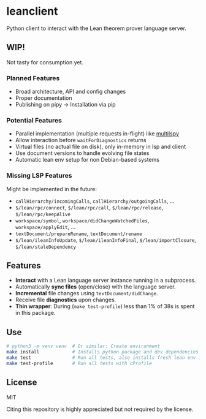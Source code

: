 # leanclient

Python client to interact with the Lean theorem prover language server.

## WIP!

Not tasty for consumption yet.

### Planned Features

- Broad architecture, API and config changes
- Proper documentation
- Publishing on pipy -> Installation via pip

### Potential Features

- Parallel implementation (multiple requests in-flight) like [multilspy](https://github.com/microsoft/multilspy/)
- Allow interaction before `waitForDiagnostics` returns
- Virtual files (no actual file on disk), only in-memory in lsp and client
- Use document versions to handle evolving file states
- Automatic lean env setup for non Debian-based systems

### Missing LSP Features

Might be implemented in the future:
- `callHierarchy/incomingCalls`, `callHierarchy/outgoingCalls`, ...
- `$/lean/rpc/connect`, `$/lean/rpc/call`, `$/lean/rpc/release`, `$/lean/rpc/keepAlive`
- `workspace/symbol`, `workspace/didChangeWatchedFiles`, `workspace/applyEdit`, ...
- `textDocument/prepareRename`, `textDocument/rename`
- `$/lean/ileanInfoUpdate`, `$/lean/ileanInfoFinal`, `$/lean/importClosure`, `$/lean/staleDependency`

## Features

- **Interact** with a Lean language server instance running in a subprocess.
- Automatically **sync files** (open/close) with the language server.
- **Incremental** file changes using `textDocument/didChange`.
- Receive file **diagnostics** upon changes.
- **Thin wrapper**: During (`make test-profile`) less than 1% of 38s is spent in this package.

## Use

```bash
# python3 -m venv venv  # Or similar: Create environment
make install            # Installs python package and dev dependencies
make test               # Run all tests, also installs fresh lean env if not found
make test-profile       # Run all tests with cProfile
```

## License

MIT

Citing this repository is highly appreciated but not required by the license.